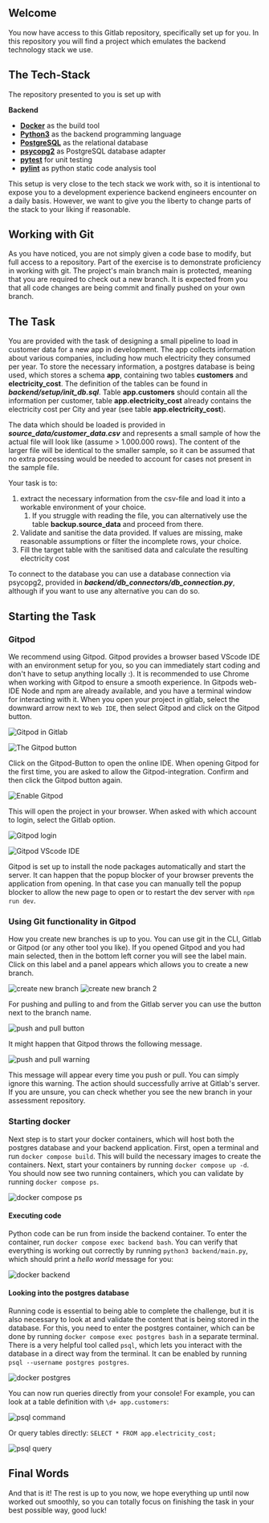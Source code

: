 ## Welcome
You now have access to this Gitlab repository, specifically set up for you. In this repository you will find a project which emulates the backend technology stack we use.

## The Tech-Stack
The repository presented to you is set up with

**Backend**
- [**Docker**](https://www.docker.com) as the build tool
- [**Python3**](https://www.python.org) as the backend programming language
- [**PostgreSQL**](https://www.postgresql.org) as the relational database
- [**psycopg2**](https://www.psycopg.org/docs/) as PostgreSQL database adapter 
- [**pytest**](https://docs.pytest.org/en/6.2.x/) for unit testing
- [**pylint**](https://pylint.org) as python static code analysis tool

This setup is very close to the tech stack we work with, so it is intentional to 
expose you to a development experience backend engineers encounter on a daily basis.
However, we want to give you the liberty to change parts of the stack to your liking if reasonable.

## Working with Git
As you have noticed, you are not simply given a code base to modify, but full access to a repository.
Part of the exercise is to demonstrate proficiency in working with git.
The project's main branch main is protected, meaning that you are required to check out a new branch.
It is expected from you that all code changes are being commit and finally pushed on your own branch.

## The Task
You are provided with the task of designing a small pipeline to load in customer data for a new app 
in development. The app collects information about various companies, including how much electricity
they consumed per year. To store the necessary information, a postgres database is being used, which stores 
a schema __app__, containing two tables __customers__ and __electricity_cost__.
The definition of the tables can be found in ___backend/setup/init_db.sql___. 
Table __app.customers__ should contain all the information per customer, table __app.electricity_cost__ already
contains the electricity cost per City and year (see table __app.electricity_cost__).

The data which should be loaded is provided in ___source_data/customer_data.csv___ and 
represents a small sample of how the actual file will look like (assume > 1.000.000 rows).
The content of the larger file will be identical to the smaller sample, so it can be assumed that no
extra processing would be needed to account for cases not present in the sample file.

Your task is to:
1. extract the necessary information from the csv-file and load it into a workable environment of your choice.
   1. If you struggle with reading the file, you can alternatively use the table __backup.source_data__ and proceed from there.
2. Validate and sanitise the data provided. If values are missing, make reasonable assumptions or filter the incomplete rows, your choice.
3. Fill the target table with the sanitised data and calculate the resulting electricity cost

To connect to the database you can use a database connection via psycopg2, provided in ___backend/db_connectors/db_connection.py___,
although if you want to use any alternative you can do so.

## Starting the Task

### Gitpod
We recommend using Gitpod. Gitpod provides a browser based VScode IDE with an environment setup for you, so you can immediately
start coding and don't have to setup anything locally :).
It is recommended to use Chrome when working with Gitpod to ensure a smooth experience.
In Gitpods web-IDE Node and npm are already available, and you have a terminal window for interacting with it.
When you open your project in gitlab, select the downward arrow next to `Web IDE`, then select Gitpod and click on the Gitpod button.

![Gitpod in Gitlab](images/gitpod_in_gitlab.png "Gitpod in Gitlab project")

![The Gitpod button](images/gitpod_button.png "The Gitpod button")

Click on the Gitpod-Button to open the online IDE. When opening Gitpod for the first time, you are asked to allow the Gitpod-integration.
Confirm and then click the Gitpod button again.

![Enable Gitpod](images/enable_gitpod.png "Enable Gitpod")

This will open the project in your browser. When asked with which account to login, select the Gitlab option.

![Gitpod login](images/gitpod_login.png "Login with your Gitlab account")

![Gitpod VScode IDE](images/gitpod_vscode_IDE.png "Gitpod VScode IDE")

Gitpod is set up to install the node packages automatically and start the server.
It can happen that the popup blocker of your browser prevents the application from opening.
In that case you can manually tell the popup blocker to allow the new page to open or to restart the dev server with `npm run dev`.

### Using Git functionality in Gitpod
How you create new branches is up to you. You can use git in the CLI, Gitlab or Gitpod (or any other tool you like).
If you opened Gitpod and you had main selected, then in the bottom left corner you will see the label main.
Click on this label and a panel appears which allows you to create a new branch.

![create new branch](images/new_branch.png "Create new branch")
![create new branch 2](images/new_branch_2.png "Create new branch 2")

For pushing and pulling to and from the Gitlab server you can use the button next to the branch name.

![push and pull button](images/push_and_pull_button.png "Push and Pull button")

It might happen that Gitpod throws the following message.

![push and pull warning](images/push_pull_permission_warning.png "Push and Pull Permission Warning")

This message will appear every time you push or pull. You can simply ignore this warning.
The action should successfully arrive at Gitlab's server. If you are unsure, you can check whether you see the new branch
in your assessment repository.

### Starting docker
Next step is to start your docker containers, which will host both the postgres database and your backend application. 
First, open a terminal and run `docker compose build`. This will build the necessary images to create the containers.
Next, start your containers by running `docker compose up -d`. You should now see two running containers, which you can
validate by running `docker compose ps`.

![docker compose ps](images/docker_compose_ps.png "docker compose ps")

#### Executing code
Python code can be run from inside the backend container. To enter the container, run `docker compose exec backend bash`.
You can verify that everything is working out correctly by running `python3 backend/main.py`,
which should print a _hello world_ message for you:

![docker backend](images/docker_backend.png "backend hello world program")

#### Looking into the postgres database
Running code is essential to being able to complete the challenge, but it is also necessary to look at and validate the
content that is being stored in the database. For this, you need to enter the postgres container, which can be done by 
running `docker compose exec postgres bash` in a separate terminal. There is a very helpful tool called `psql`, which lets
you interact with the database in a direct way from the terminal. It can be enabled by running `psql --username postgres postgres`.

![docker postgres](images/docker_postgres.png "postgres access postgres console")

You can now run queries directly from your console! For example, you can look at a table definition with `\d+ app.customers`:

![psql command](images/psql_command.png "postgres lookup table definitions")

Or query tables directly: `SELECT * FROM app.electricity_cost;`

![psql query](images/psql_query.png "postgres query table content")

## Final Words
And that is it! The rest is up to you now, we hope everything up until now worked out smoothly, so you can totally focus
on finishing the task in your best possible way, good luck!
